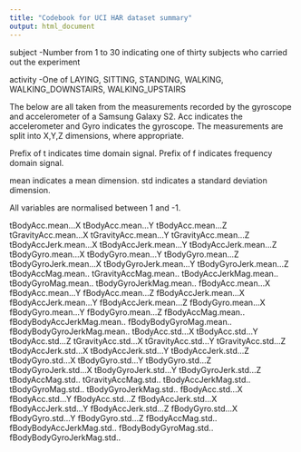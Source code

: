 ```yaml
---
title: "Codebook for UCI HAR dataset summary"
output: html_document
---
```


 subject
 -Number from 1 to 30 indicating one of thirty subjects who carried out the experiment
 
 activity
 -One of  LAYING, SITTING, STANDING, WALKING, WALKING_DOWNSTAIRS, WALKING_UPSTAIRS
 
The below are all taken from the measurements recorded by the gyroscope and accelerometer of a Samsung Galaxy S2. Acc indicates the accelerometer and Gyro indicates the gyroscope.  The measurements are split into X,Y,Z dimensions, where appropriate. 
 
Prefix of t indicates time domain signal.
Prefix of f indicates frequency domain signal.

mean indicates a mean dimension.
std indicates a standard deviation dimension.

All variables are normalised between 1 and -1.

 
 tBodyAcc.mean...X
 tBodyAcc.mean...Y
 tBodyAcc.mean...Z
 tGravityAcc.mean...X
 tGravityAcc.mean...Y
 tGravityAcc.mean...Z
 tBodyAccJerk.mean...X
 tBodyAccJerk.mean...Y
 tBodyAccJerk.mean...Z
 tBodyGyro.mean...X
 tBodyGyro.mean...Y
 tBodyGyro.mean...Z
 tBodyGyroJerk.mean...X
 tBodyGyroJerk.mean...Y
 tBodyGyroJerk.mean...Z
 tBodyAccMag.mean..
 tGravityAccMag.mean..
 tBodyAccJerkMag.mean..
 tBodyGyroMag.mean..
 tBodyGyroJerkMag.mean..
 fBodyAcc.mean...X
 fBodyAcc.mean...Y
 fBodyAcc.mean...Z
 fBodyAccJerk.mean...X
 fBodyAccJerk.mean...Y
 fBodyAccJerk.mean...Z
 fBodyGyro.mean...X
 fBodyGyro.mean...Y
 fBodyGyro.mean...Z
 fBodyAccMag.mean..
 fBodyBodyAccJerkMag.mean..
 fBodyBodyGyroMag.mean..
 fBodyBodyGyroJerkMag.mean..
 tBodyAcc.std...X
 tBodyAcc.std...Y
 tBodyAcc.std...Z
 tGravityAcc.std...X
 tGravityAcc.std...Y
 tGravityAcc.std...Z
 tBodyAccJerk.std...X
 tBodyAccJerk.std...Y
 tBodyAccJerk.std...Z
 tBodyGyro.std...X
 tBodyGyro.std...Y
 tBodyGyro.std...Z
 tBodyGyroJerk.std...X
 tBodyGyroJerk.std...Y
 tBodyGyroJerk.std...Z
 tBodyAccMag.std..
 tGravityAccMag.std..
 tBodyAccJerkMag.std..
 tBodyGyroMag.std..
 tBodyGyroJerkMag.std..
 fBodyAcc.std...X
 fBodyAcc.std...Y
 fBodyAcc.std...Z
 fBodyAccJerk.std...X
 fBodyAccJerk.std...Y
 fBodyAccJerk.std...Z
 fBodyGyro.std...X
 fBodyGyro.std...Y
 fBodyGyro.std...Z
 fBodyAccMag.std..
 fBodyBodyAccJerkMag.std..
 fBodyBodyGyroMag.std..
 fBodyBodyGyroJerkMag.std..